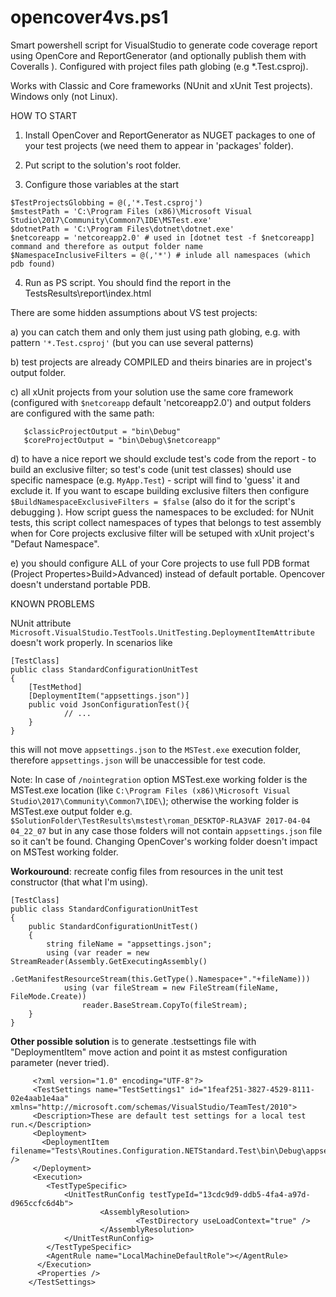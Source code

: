# opencover4vs.ps1
Smart powershell script for VisualStudio to generate code coverage report using OpenCore and ReportGenerator (and optionally publish them with Coveralls ). Configured with project files path globing (e.g *.Test.csproj). 

Works with Classic and Core frameworks (NUnit and xUnit Test projects). Windows only (not Linux).

HOW TO START
1. Install OpenCover and ReportGenerator as NUGET packages to one of your test projects (we need them to appear in 'packages' folder).

2. Put script to the solution's root folder.

3. Configure those variables at the start
```
$TestProjectsGlobbing = @(,'*.Test.csproj')
$mstestPath = 'C:\Program Files (x86)\Microsoft Visual Studio\2017\Community\Common7\IDE\MSTest.exe' 
$dotnetPath = 'C:\Program Files\dotnet\dotnet.exe'
$netcoreapp = 'netcoreapp2.0' # used in [dotnet test -f $netcoreapp] command and therefore as output folder name
$NamespaceInclusiveFilters = @(,'*') # inlude all namespaces (which pdb found)
```

4. Run as PS script. You should find the report in the TestsResults\report\index.html 

There are some hidden assumptions about VS test projects:

   a) you can catch them and only them just using path globing, e.g. with pattern `'*.Test.csproj'` (but you can use several patterns)
   
   b) test projects are already COMPILED and theirs binaries are in project's output folder. 
   
   c) all xUnit projects from your solution use the same core framework (configured with `$netcoreapp` default 'netcoreapp2.0') and output folders are configured with the same path:
      
```   
   $classicProjectOutput = "bin\Debug"
   $coreProjectOutput = "bin\Debug\$netcoreapp"
```
   d) to have a nice report we should exclude test's code from the report - to build an exclusive filter; so test's code (unit test classes) should use specific namespace (e.g. `MyApp.Test`) - script will find to 'guess' it and exclude it. If you want to escape building exclusive filters then configure `$BuildNamespaceExclusiveFilters = $false` (also do it for the script's debugging ). How script guess the namespaces to be excluded: for NUnit tests, this script collect namespaces of types that belongs to test assembly when for Core projects exclusive filter will be setuped with xUnit project's "Defaut Namespace".
         
   e) you should configure ALL of your Core projects to use full PDB format (Project Propertes>Build>Advanced) instead of default portable. Opencover doesn't understand portable PDB.

KNOWN PROBLEMS

NUnit attribute `Microsoft.VisualStudio.TestTools.UnitTesting.DeploymentItemAttribute` doesn't work properly. In scenarios like

    [TestClass]
    public class StandardConfigurationUnitTest
    {
        [TestMethod]
        [DeploymentItem("appsettings.json")]
        public void JsonConfigurationTest(){
                // ...    
        }
    }

this will not move `appsettings.json` to the `MSTest.exe` execution folder, therefore `appsettings.json` will be unaccessible for test code.

Note: In case of `/nointegration` option MSTest.exe working folder is the MSTest.exe location (like `C:\Program Files (x86)\Microsoft Visual Studio\2017\Community\Common7\IDE\`); otherwise the working folder is MSTest.exe output folder e.g. `$SolutionFolder\TestResults\mstest\roman_DESKTOP-RLA3VAF 2017-04-04 04_22_07` but in any case those folders will not contain `appsettings.json` file so it can't be found. Changing OpenCover's working folder doesn't impact on MSTest working folder.


**Workouround**: recreate config files from resources in the unit test constructor (that what I'm using).

    [TestClass]
    public class StandardConfigurationUnitTest
    {
        public StandardConfigurationUnitTest()
        {
            string fileName = "appsettings.json";
            using (var reader = new StreamReader(Assembly.GetExecutingAssembly()
                .GetManifestResourceStream(this.GetType().Namespace+"."+fileName)))
                using (var fileStream = new FileStream(fileName, FileMode.Create))
                    reader.BaseStream.CopyTo(fileStream);
        }
    }


**Other possible solution** is to generate .testsettings file with "DeploymentItem" move action and point it as mstest configuration parameter (never tried).

```
	 <?xml version="1.0" encoding="UTF-8"?>
	 <TestSettings name="TestSettings1" id="1feaf251-3827-4529-8111-02e4aab1e4aa" xmlns="http://microsoft.com/schemas/VisualStudio/TeamTest/2010">
	 <Description>These are default test settings for a local test run.</Description>
	 <Deployment>
	   <DeploymentItem filename="Tests\Routines.Configuration.NETStandard.Test\bin\Debug\appsettings.json" />
	 </Deployment>
	 <Execution>
	 	<TestTypeSpecific>
	 		<UnitTestRunConfig testTypeId="13cdc9d9-ddb5-4fa4-a97d-d965ccfc6d4b">
         			<AssemblyResolution>
         					<TestDirectory useLoadContext="true" />
         			</AssemblyResolution>
	 		</UnitTestRunConfig>
	 	</TestTypeSpecific>
	  	<AgentRule name="LocalMachineDefaultRole"></AgentRule>
	  </Execution>
	  <Properties />
	</TestSettings>
```

   
